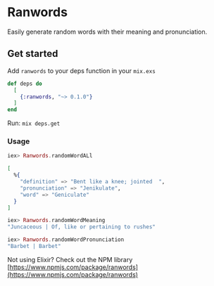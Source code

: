 # Ranwords
Easily generate random words with their meaning and pronunciation.


## Get started

Add `ranwords` to your deps function in your `mix.exs`
```elixir
def deps do
  [
    {:ranwords, "~> 0.1.0"}
  ]
end
```
Run: `mix deps.get`


### Usage 
  
```elixir 
iex> Ranwords.randomWordALl

[
  %{
    "definition" => "Bent like a knee; jointed  ",
    "pronunciation" => "Jenikulate",
    "word" => "Geniculate"
  }
]

iex> Ranwords.randomWordMeaning
"Juncaceous | Of, like or pertaining to rushes"

iex> Ranwords.randomWordPronunciation
"Barbet | Barbet"
```

Not using Elixir? Check out the NPM library [https://www.npmjs.com/package/ranwords](https://www.npmjs.com/package/ranwords)


